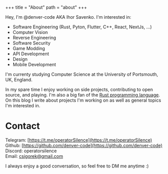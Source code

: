 +++
title = "About"
path = "about"
+++

Hey, I'm @denver-code AKA Ihor Savenko. I'm interested in:
- Software Engineering (Rust, Pyton, Flutter, C++, React, NextJs, ...)
- Computer Vision
- Reverse Engineering
- Software Security
- Game Modding
- API Development
- Design
- Mobile Development

I'm currenty studying Computer Science at the University of Portsmouth, UK, England.

In my spare time I enjoy working on side projects, contributing to open source, and playing. I'm also a big fan of the [Rust programming language](https://www.rust-lang.org). On this blog I write about projects I'm working on as well as general topics I'm interested in.

# Contact

Telegram: [https://t.me/operatorSilence](https://t.me/operatorSilence) <br />
Github: [https://github.com/denver-code](https://github.com/denver-code) <br />
Discord: operatorsilence <br />
Email: csigorek@gmail.com

I always enjoy a good conversation, so feel free to DM me anytime :)
